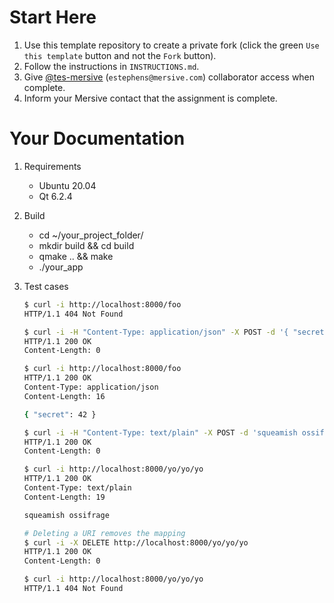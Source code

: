 # Start Here

1. Use this template repository to create a private fork (click the green `Use this template` button and not the `Fork` button).
1. Follow the instructions in `INSTRUCTIONS.md`.
1. Give [@tes-mersive](https://github.com/tes-mersive) (`estephens@mersive.com`) collaborator access when complete.
1. Inform your Mersive contact that the assignment is complete.

# Your Documentation

1. Requirements

   - Ubuntu 20.04
   - Qt 6.2.4

2. Build

   - cd ~/your_project_folder/
   - mkdir build && cd build
   - qmake .. && make
   - ./your_app

3. Test cases

   ```bash
   $ curl -i http://localhost:8000/foo
   HTTP/1.1 404 Not Found
   
   $ curl -i -H "Content-Type: application/json" -X POST -d '{ "secret": 42 }' http://localhost:8000/foo
   HTTP/1.1 200 OK
   Content-Length: 0
   
   $ curl -i http://localhost:8000/foo
   HTTP/1.1 200 OK
   Content-Type: application/json
   Content-Length: 16
   
   { "secret": 42 }
   
   $ curl -i -H "Content-Type: text/plain" -X POST -d 'squeamish ossifrage' http://localhost:8000/yo/yo/yo
   HTTP/1.1 200 OK
   Content-Length: 0
   
   $ curl -i http://localhost:8000/yo/yo/yo
   HTTP/1.1 200 OK
   Content-Type: text/plain
   Content-Length: 19
   
   squeamish ossifrage
   
   # Deleting a URI removes the mapping
   $ curl -i -X DELETE http://localhost:8000/yo/yo/yo
   HTTP/1.1 200 OK
   Content-Length: 0
   
   $ curl -i http://localhost:8000/yo/yo/yo
   HTTP/1.1 404 Not Found
   ```

